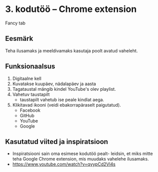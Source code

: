 # 3. kodutöö – Chrome extension
Fancy tab

## Eesmärk
Teha ilusamaks ja meeldivamaks kasutaja poolt avatud vaheleht.

## Funksionaalsus
1. Digitaalne kell 
1. Kuvatakse kuupäev, nädalapäev ja aasta
1. Tagataustal mängib kindel YouTube's olev playlist.
1. Vahetuv taustapilt
    - taustapilt vahetub ise peale kindlat aega.
1. Klikitavad ikooni (veidi ebakorrapäraselt paigutatud).
    - Facebook
    - GitHub
    - YouTube
    - Google

## Kasutatud viited ja inspiratsioon

* Inspiratsiooni sain oma esimese kodutöö pealt- leidsin, et miks mitte teha Google Chrome extension, mis muudaks vahelehe ilusamaks.
* https://www.youtube.com/watch?v=qvypCd2Vl4s
